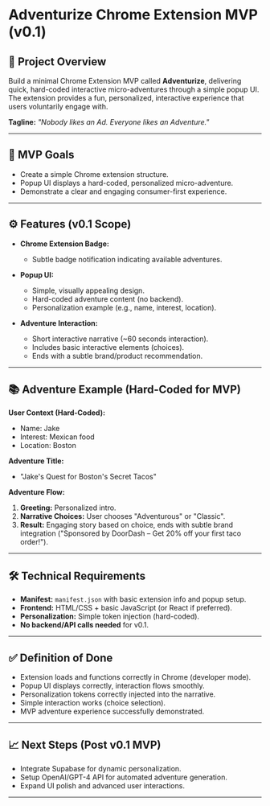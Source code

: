# Adventurize Chrome Extension MVP (v0.1)

## 🚀 Project Overview

Build a minimal Chrome Extension MVP called **Adventurize**, delivering quick, hard-coded interactive micro-adventures through a simple popup UI. The extension provides a fun, personalized, interactive experience that users voluntarily engage with.

**Tagline:** *"Nobody likes an Ad. Everyone likes an Adventure."*

---

## 🎯 MVP Goals

- Create a simple Chrome extension structure.
- Popup UI displays a hard-coded, personalized micro-adventure.
- Demonstrate a clear and engaging consumer-first experience.

---

## ⚙️ Features (v0.1 Scope)

- **Chrome Extension Badge:**

  - Subtle badge notification indicating available adventures.

- **Popup UI:**

  - Simple, visually appealing design.
  - Hard-coded adventure content (no backend).
  - Personalization example (e.g., name, interest, location).

- **Adventure Interaction:**

  - Short interactive narrative (\~60 seconds interaction).
  - Includes basic interactive elements (choices).
  - Ends with a subtle brand/product recommendation.

---

## 📚 Adventure Example (Hard-Coded for MVP)

**User Context (Hard-Coded):**

- Name: Jake
- Interest: Mexican food
- Location: Boston

**Adventure Title:**

- "Jake's Quest for Boston's Secret Tacos"

**Adventure Flow:**

1. **Greeting:** Personalized intro.
2. **Narrative Choices:** User chooses "Adventurous" or "Classic".
3. **Result:** Engaging story based on choice, ends with subtle brand integration ("Sponsored by DoorDash – Get 20% off your first taco order!").

---

## 🛠️ Technical Requirements

- **Manifest:** `manifest.json` with basic extension info and popup setup.
- **Frontend:** HTML/CSS + basic JavaScript (or React if preferred).
- **Personalization:** Simple token injection (hard-coded).
- **No backend/API calls needed** for v0.1.

---

## ✅ Definition of Done

- Extension loads and functions correctly in Chrome (developer mode).
- Popup UI displays correctly, interaction flows smoothly.
- Personalization tokens correctly injected into the narrative.
- Simple interaction works (choice selection).
- MVP adventure experience successfully demonstrated.

---

## 📈 Next Steps (Post v0.1 MVP)

- Integrate Supabase for dynamic personalization.
- Setup OpenAI/GPT-4 API for automated adventure generation.
- Expand UI polish and advanced user interactions.

---
